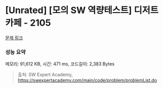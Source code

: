 # [Unrated] [모의 SW 역량테스트] 디저트 카페 - 2105 

[문제 링크](https://swexpertacademy.com/main/code/problem/problemDetail.do?contestProbId=AV5VwAr6APYDFAWu) 

### 성능 요약

메모리: 91,612 KB, 시간: 471 ms, 코드길이: 2,383 Bytes



> 출처: SW Expert Academy, https://swexpertacademy.com/main/code/problem/problemList.do